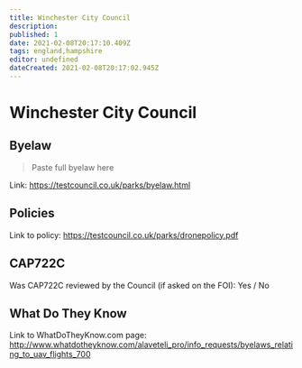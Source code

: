 ```yaml
---
title: Winchester City Council
description:
published: 1
date: 2021-02-08T20:17:10.409Z
tags: england,hampshire
editor: undefined
dateCreated: 2021-02-08T20:17:02.945Z
---
```


# Winchester City Council


## Byelaw
> Paste full byelaw here

Link:
https://testcouncil.co.uk/parks/byelaw.html

## Policies
Link to policy:
https://testcouncil.co.uk/parks/dronepolicy.pdf

## CAP722C

Was CAP722C reviewed by the Council (if asked on the FOI): Yes / No

## What Do They Know

Link to WhatDoTheyKnow.com page:
http://www.whatdotheyknow.com/alaveteli_pro/info_requests/byelaws_relating_to_uav_flights_700

